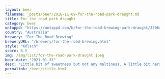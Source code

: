 ```yaml
---
layout: beer
filename: _posts/beer/2016-11-09-for-the-road-park-draught.md
title: For the road park draught
category: beer
untappd: "https://untappd.com/b/for-the-road-brewing-park-draught/3396448"
country: "Australia"
brewery: "For The Road Brewing"
breweryURL: "/brewery/for-the-road-brewing.html"
style: "Kölsch"
score: 6.5
img: /img/list/for-the-road-park-draught.jpeg
beer-date: "2021-01-31"
desc: "Little bit of sweetness but not any maltiness. A little bit harsh towards the end. But overall very easy drinking without much flavour"
permalink: /beer/:title.html
---
```

